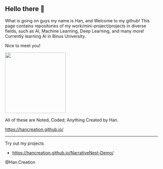## Hello there 👋
What is going on guys my name is Han,  and Welcome to my github! This page contains repositories of my work/mini-project/projects in diverse fields, such as AI, Machine Learning, Deep Learning, and many more! Currently learning AI in Binus University.


Nice to meet you!

 <img height=200 align="center" src="https://github-readme-stats.vercel.app/api/top-langs?username=HanCreation&layout=compact&langs_count=8&card_width=320" />

All of these are Noted, Coded; Anything Created by Han.

https://hancreation.github.io/

----
Try out my projects
- https://hancreation.github.io/NarrativeNest-Demo/


@Han.Creation
<!--
**HanCreation/HanCreation** is a ✨ _special_ ✨ repository because its `README.md` (this file) appears on your GitHub profile.

Here are some ideas to get you started:

- 🔭 I’m currently working on ...
- 🌱 I’m currently learning ...
- 👯 I’m looking to collaborate on ...
- 🤔 I’m looking for help with ...
- 💬 Ask me about ...
- 📫 How to reach me: ...
- 😄 Pronouns: ...
- ⚡ Fun fact: ...
-->
